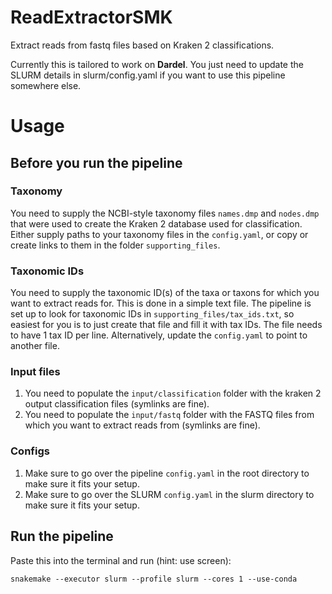 # ReadExtractorSMK
Extract reads from fastq files based on Kraken 2 classifications.

Currently this is tailored to work on **Dardel**. You just need to update the SLURM details in slurm/config.yaml if you want to use this pipeline somewhere else.

# Usage
## Before you run the pipeline
### Taxonomy
You need to supply the NCBI-style taxonomy files `names.dmp` and `nodes.dmp` that were used to create the Kraken 2 database used for classification.
Either supply paths to your taxonomy files in the `config.yaml`, or copy or create links to them in the folder `supporting_files`.

### Taxonomic IDs
You need to supply the taxonomic ID(s) of the taxa or taxons for which you want to extract reads for. This is done in a simple text file.
The pipeline is set up to look for taxonomic IDs in `supporting_files/tax_ids.txt`, so easiest for you is to just create that file and fill
it with tax IDs. The file needs to have 1 tax ID per line. Alternatively, update the `config.yaml` to point to another file.

### Input files
1) You need to populate the `input/classification` folder with the kraken 2 output classification files (symlinks are fine).
2) You need to populate the `input/fastq` folder with the FASTQ files from which you want to extract reads from (symlinks are fine).

### Configs
1) Make sure to go over the pipeline `config.yaml` in the root directory to make sure it fits your setup.
2) Make sure to go over the SLURM `config.yaml` in the slurm directory to make sure it fits your setup.

## Run the pipeline
Paste this into the terminal and run (hint: use screen):

`snakemake --executor slurm --profile slurm --cores 1 --use-conda`

